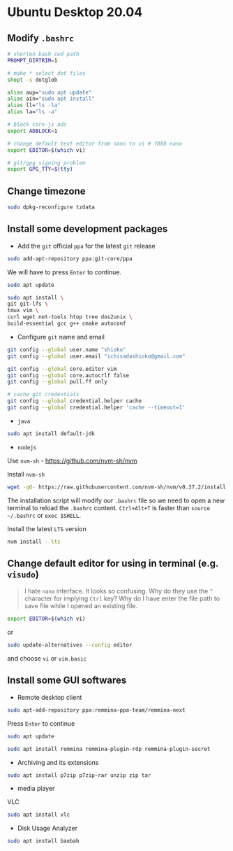 # Ubuntu Desktop 20.04

## Modify `.bashrc`

```sh
# shorten bash cwd path
PROMPT_DIRTRIM=1

# make * select dot files
shopt -s dotglob

alias aup="sudo apt update"
alias ain="sudo apt install"
alias ll="ls -la"
alias la="ls -a"

# block core-js ads
export ADBLOCK=1

# change default text editor from nano to vi # f888 nano
export EDITOR=$(which vi)

# git/gpg signing problem
export GPG_TTY=$(tty)
```

## Change timezone

```sh
sudo dpkg-reconfigure tzdata
```

## Install some development packages

- Add the `git` official `ppa` for the latest `git` release

```sh
sudo add-apt-repository ppa:git-core/ppa
```

We will have to press `Enter` to continue.

```sh
sudo apt update
```

```sh
sudo apt install \
git git-lfs \
tmux vim \
curl wget net-tools htop tree dos2unix \
build-essential gcc g++ cmake autoconf
```

- Configure `git` name and email

```sh
git config --global user.name "shioko"
git config --global user.email "ichisadashioko@gmail.com"

git config --global core.editor vim
git config --global core.autocrlf false
git config --global pull.ff only

# cache git credentials
git config --global credential.helper cache
git config --global credential.helper 'cache --timeout=1'
```

- `java`

```sh
sudo apt install default-jdk
```

- `nodejs`

Use `nvm-sh` - https://github.com/nvm-sh/nvm

Install `nvm-sh`

```sh
wget -qO- https://raw.githubusercontent.com/nvm-sh/nvm/v0.37.2/install.sh | bash
```

The installation script will modify our `.bashrc` file so we need to open a new terminal to reload the `.bashrc` content.
`Ctrl+Alt+T` is faster than `source ~/.bashrc` or `exec $SHELL`.

Install the latest `LTS` version

```sh
nvm install --lts
```

## Change default editor for using in terminal (e.g. `visudo`)

> I hate `nano` interface. It looks so confusing. Why do they use the `^` character for implying `Ctrl` key? Why do I have enter the file path to save file while I opened an existing file.

```sh
export EDITOR=$(which vi)
```

or 

```sh
sudo update-alternatives --config editor
```

and choose `vi` or `vim.basic`

## Install some GUI softwares

- Remote desktop client

```sh
sudo apt-add-repository ppa:remmina-ppa-team/remmina-next
```

Press `Enter` to continue

```sh
sudo apt update
```

```sh
sudo apt install remmina remmina-plugin-rdp remmina-plugin-secret
```

- Archiving and its extensions

```sh
sudo apt install p7zip p7zip-rar unzip zip tar
```

- media player

VLC

```sh
sudo apt install vlc
```

- Disk Usage Analyzer

```sh
sudo apt install baobab
```
